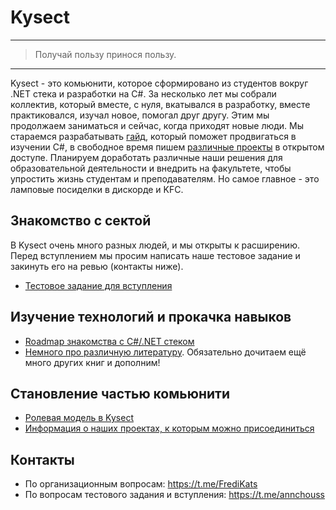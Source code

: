# Kysect

---

> Получай пользу принося пользу.

---

Kysect - это комьюнити, которое сформировано из студентов вокруг .NET стека и разработки на C#. За несколько лет мы собрали коллектив, который вместе, с нуля, вкатывался в разработку, вместе практиковался, изучал новое, помогал друг другу. Этим мы продолжаем заниматься и сейчас, когда приходят новые люди. Мы стараемся разрабатывать [гайд](Learn/Roadmap/Roadmap.md), который поможет продвигаться в изучении C#, в свободное время пишем [различные проекты](Collab/Projects.md) в открытом доступе. Планируем доработать различные наши решения для образовательной деятельности и внедрить на факультете, чтобы упростить жизнь студентам и преподавателям. Но самое главное - это ламповые посиделки в дискорде и KFC.

## Знакомство с сектой

В Kysect очень много разных людей, и мы открыты к расширению. Перед вступлением мы просим написать наше тестовое задание и закинуть его на ревью (контакты ниже).

- [Тестовое задание для вступления](Enroll/Intro-test-task.md)

## Изучение технологий и прокачка навыков

- [Roadmap знакомства с C#/.NET стеком](Learn/Roadmap/Roadmap.md)
- [Немного про различную литературу](Learn/Books/Books.md). Обязательно дочитаем ещё много других книг и дополним!

## Становление частью комьюнити

- [Ролевая модель в Kysect](Collab/Discord-roles.md)
- [Информация о наших проектах, к которым можно присоединиться](Collab/Projects.md)

## Контакты

- По организационным вопросам: https://t.me/FrediKats
- По вопросам тестового задания и вступления: https://t.me/annchouss
